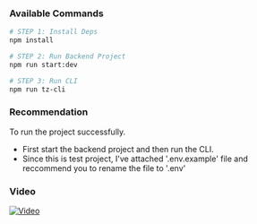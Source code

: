 ### Available Commands

```bash
# STEP 1: Install Deps
npm install

# STEP 2: Run Backend Project
npm run start:dev

# STEP 3: Run CLI
npm run tz-cli
```

### Recommendation

To run the project successfully.

- First start the backend project and then run the CLI.
- Since this is test project, I've attached '.env.example' file and reccommend you to rename the file to '.env'

### Video

[![Video](https://drive.google.com/file/d/1-1CnODmlNS1IBaP2xIzRMz5NbOljglOP)](https://drive.google.com/file/d/1-1CnODmlNS1IBaP2xIzRMz5NbOljglOP/preview)


